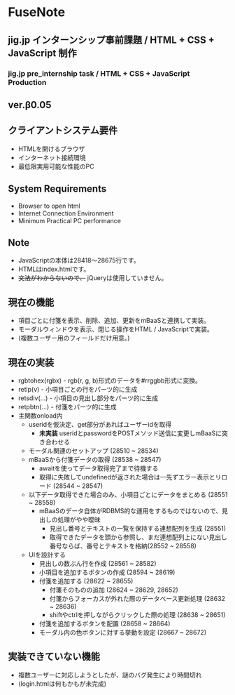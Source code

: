 # FuseNote
## jig.jp インターンシップ事前課題 / HTML + CSS + JavaScript 制作
### jig.jp pre_internship task / HTML + CSS + JavaScript Production


## ver.β0.05


## クライアントシステム要件
- HTMLを開けるブラウザ
- インターネット接続環境
- 最低限実用可能な性能のPC


## System Requirements
- Browser to open html
- Internet Connection Environment
- Minimum Practical PC performance


## Note
- JavaScriptの本体は28418～28675行です。
- HTMLはindex.htmlです。
- ~~文法がわからないので、~~ jQueryは使用していません。


## 現在の機能
- 項目ごとに付箋を表示、削除、追加、更新をmBaaSと連携して実装。
- モーダルウィンドウを表示、閉じる操作をHTML / JavaScriptで実装。
- (複数ユーザー用のフィールドだけ用意。)


## 現在の実装
- rgbtohex(rgbx) - rgb(r, g, b)形式のデータを#rrggbb形式に変換。
- retlp(v) - 小項目ごとの行をパーツ的に生成
- retsdiv(...) - 小項目の見出し部分をパーツ的に生成
- retpbtn(...) - 付箋をパーツ的に生成
- 主関数onload内
  - useridを仮決定、get部分があればユーザーidを取得
    - **未実装** useridとpasswordをPOSTメソッド送信に変更しmBaaSに突き合わせる
  - モーダル関連のセットアップ (28510 ~ 28534)
  - mBaaSから付箋データの取得 (28538 ~ 28547)
    - awaitを使ってデータ取得完了まで待機する
    - 取得に失敗してundefinedが返された場合は一先ずエラー表示とリロード (28544 ~ 28547)
  - 以下データ取得できた場合のみ、小項目ごとにデータをまとめる (28551 ~ 28558)
    - mBaaSのデータ自体がRDBMS的な運用をするものではないので、見出しの処理がやや曖昧
      - 見出し番号とテキストの一覧を保持する連想配列を生成 (28551)
      - 取得できたデータを頭から参照し、まだ連想配列上にない見出し番号ならば、番号とテキストを格納(28552 ~ 28558)
  - UIを設計する
    - 見出しの数ぶん行を作成 (28561 ~ 28582)
    - 小項目を追加するボタンの作成 (28594 ~ 28619)
    - 付箋を追加する (28622 ~ 28655)
      - 付箋そのものの追加 (28624 ~ 28629, 28652)
      - 付箋からフォーカスが外れた際のデータベース更新処理 (28632 ~ 28636)
      - shiftやctrlを押しながらクリックした際の処理 (28638 ~ 28651)
    - 付箋を追加するボタンを配置 (28658 ~ 28664)
    - モーダル内の色ボタンに対する挙動を設定 (28667 ~ 28672)


## 実装できていない機能
- 複数ユーザーに対応しようとしたが、謎のバグ発生により時間切れ
- (login.htmlは何もかもが未完成)

